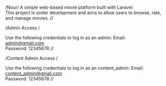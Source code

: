 /Nour/
A simple web-based movie platform built with Laravel.  
This project is under development and aims to allow users to browse, rate, and manage movies.
//

/Admin Access /

Use the following credentials to log in as an admin:
Email: admin@gmail.com  
Password: 12345678
//

/Content Admin Access /

Use the following credentials to log in as an content_admin:
Email: content_admin@gmail.com  
Password: 12345678
//
